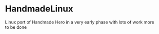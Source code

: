# HandmadeLinux
Linux port of Handmade Hero in a very early phase with lots of work more to be done
